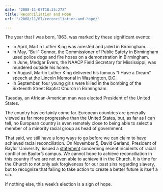 ```yaml
---
date: '2008-11-07T10:35:27Z'
title: Reconciliation and Hope
url: "/2008/11/07/reconciliation-and-hope/"

---
```

<p>The year that I was born, 1963, was marked by these significant events:</p>
<ul>
<li>In April, Martin Luther King was arrested and jailed in Birmingham.</li>
<li>In May, “Bull” Connor, the Commissioner of Public Safety in Birmingham used police dogs and fire hoses on a demonstration in Birmingham.</li>
<li>In June, Medgar Evers, the NAACP Field Secretary for Mississippi, was murdered outside his home.</li>
<li>In August, Martin Luther King delivered his famous “I Have a Dream” speech at the Lincoln Memorial in Washington, D.C.</li>
<li>In September, four young girls were killed in the bombing of the Sixteenth Street Baptist Church in Birmingham.</li>
</ul>
<p>Tuesday, an African-American man was elected President of the United States.</p>
<p>The country has certainly come far. European countries are generally viewed as far more progressive than the United States, but, as far as I can tell, no European country is even remotely close to being able to select a member of a minority racial group as head of government.</p>
<p>That said, we still have a long ways to go before we can claim to have achieved racial reconciliation. On November 5, David Garland, President of Baylor University, issued a <a href="http://www.baylor.edu/lariat/news.php?action=story&amp;story=54314">statement</a> concerning recent incidents of racial conflict on Baylor’s campus. We cannot hope to achieve reconciliation in this country if we are not even able to achieve it in the Church. It is time for the Church to not only ask forgiveness for our past sins regarding slavery, but to recognize that failing to take action to create a better future is itself a sin.</p>
<p>If nothing else, this week’s election is a sign of hope.</p>
